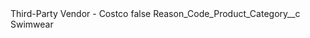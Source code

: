 <?xml version="1.0" encoding="UTF-8"?>
<CustomMetadata xmlns="http://soap.sforce.com/2006/04/metadata" xmlns:xsi="http://www.w3.org/2001/XMLSchema-instance" xmlns:xsd="http://www.w3.org/2001/XMLSchema">
    <label>Third-Party Vendor - Costco</label>
    <protected>false</protected>
    <values>
        <field>Reason_Code_Product_Category__c</field>
        <value xsi:type="xsd:string">Swimwear</value>
    </values>
</CustomMetadata>
